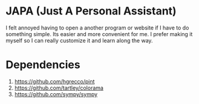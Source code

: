 # JAPA (Just A Personal Assistant)

I felt annoyed having to open a another program or website if I have to do something simple. Its easier and more convenient for me. I prefer making it myself so I can really customize it and learn along the way.

# Dependencies
1. https://github.com/hgrecco/pint
2. https://github.com/tartley/colorama
3. https://github.com/sympy/sympy
